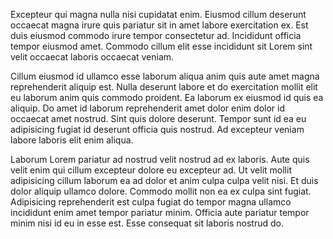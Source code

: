 Excepteur qui magna nulla nisi cupidatat enim. Eiusmod cillum deserunt occaecat magna irure quis pariatur sit in amet labore exercitation ex. Est duis eiusmod commodo irure tempor consectetur ad. Incididunt officia tempor eiusmod amet. Commodo cillum elit esse incididunt sit Lorem sint velit occaecat laboris occaecat veniam.

Cillum eiusmod id ullamco esse laborum aliqua anim quis aute amet magna reprehenderit aliquip est. Nulla deserunt labore et do exercitation mollit elit eu laborum anim quis commodo proident. Ea laborum ex eiusmod id quis ea aliquip. Do amet id laborum reprehenderit amet dolor enim dolor id occaecat amet nostrud. Sint quis dolore deserunt. Tempor sunt id ea eu adipisicing fugiat id deserunt officia quis nostrud. Ad excepteur veniam labore laboris elit enim aliqua.

Laborum Lorem pariatur ad nostrud velit nostrud ad ex laboris. Aute quis velit enim qui cillum excepteur dolore eu excepteur ad. Ut velit mollit adipisicing cillum laborum ea ad dolor et anim culpa culpa velit nisi. Et duis dolor aliquip ullamco dolore. Commodo mollit non ea ex culpa sint fugiat. Adipisicing reprehenderit est culpa fugiat do tempor magna ullamco incididunt enim amet tempor pariatur minim. Officia aute pariatur tempor minim nisi id eu in esse est. Esse consequat sit laboris nostrud do.